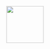 <div id="header" align="center">
  <img src="https://media.giphy.com/media/6yU5mAiUaJZFj8lpPn/giphy.gif" width="100"/>
</div>
